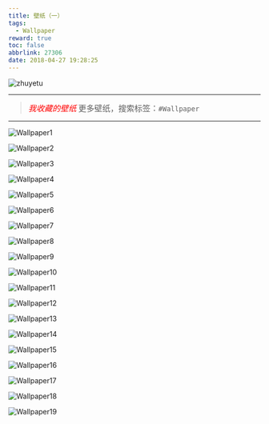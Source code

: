 ```yaml
---
title: 壁纸（一）
tags:
  - Wallpaper
reward: true
toc: false
abbrlink: 27306
date: 2018-04-27 19:28:25
---
```

![zhuyetu](https://wx2.sinaimg.cn/mw690/0068Se8Tgy1fqqgmhlu0dj32yo1o0qv5.jpg)

---

<!-- more --> 

> *<font size=3 color=red>我收藏的壁纸</font>*
   <font size=3>更多壁纸，搜索标签：`#Wallpaper`</font>

---
![Wallpaper1](https://wx2.sinaimg.cn/mw690/0068Se8Tgy1fqqgmhlu0dj32yo1o0qv5.jpg)

![Wallpaper2](https://wx1.sinaimg.cn/mw690/0068Se8Tgy1fqqgmf2z0wj33mh29khdx.jpg)

![Wallpaper3](https://wx1.sinaimg.cn/mw690/0068Se8Tgy1fqqgm8hse5j32yo1o0kjo.jpg)

![Wallpaper4](https://wx3.sinaimg.cn/mw690/0068Se8Tgy1fqqgm2hhuij335s1s04bi.jpg)

![Wallpaper5](https://wx4.sinaimg.cn/mw690/0068Se8Tgy1fqqgm1ccl2j32yo1o0kjm.jpg)

![Wallpaper6](https://wx2.sinaimg.cn/mw690/0068Se8Tgy1fqqglx6dagj32yo1o0x6q.jpg)

![Wallpaper7](https://wx2.sinaimg.cn/mw690/0068Se8Tgy1fqqglo7d8ij33fm2c6u10.jpg)

![Wallpaper8](https://wx2.sinaimg.cn/mw690/0068Se8Tgy1fqqglimtckj32bc1e0e83.jpg)

![Wallpaper9](https://wx3.sinaimg.cn/mw690/0068Se8Tgy1fqqgle6ux5j32yo1o0e82.jpg)

![Wallpaper10](https://wx3.sinaimg.cn/mw690/0068Se8Tgy1fqqgl80mtnj33nx2bcb2f.jpg)

![Wallpaper11](https://wx1.sinaimg.cn/mw690/0068Se8Tgy1fqqgksco7xj32yo1o0e84.jpg)

![Wallpaper12](https://wx4.sinaimg.cn/mw690/0068Se8Tgy1fqqgkn0ungj32yo1o04qq.jpg)

![Wallpaper13](https://wx3.sinaimg.cn/mw690/0068Se8Tgy1fqqgkk71d7j32yo1o0hdu.jpg)

![Wallpaper14](https://wx4.sinaimg.cn/mw690/0068Se8Tgy1fqqgkgrti5j32yo1o0qv6.jpg)

![Wallpaper15](https://wx4.sinaimg.cn/mw690/0068Se8Tgy1fqqgkcdij8j347p2dcheb.jpg)

![Wallpaper16](https://wx4.sinaimg.cn/mw690/0068Se8Tgy1fqqgjr7dxej33et265npf.jpg)

![Wallpaper17](https://wx2.sinaimg.cn/mw690/0068Se8Tgy1fqqgjlkglgj32yo1o01kz.jpg)

![Wallpaper18](https://wx2.sinaimg.cn/mw690/0068Se8Tgy1fqqgjh9rowj334g1wwnpf.jpg)

![Wallpaper19](https://wx1.sinaimg.cn/mw690/0068Se8Tgy1fqqglt2qd9j32yo1o04qs.jpg)

